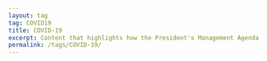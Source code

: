 ```yaml
---
layout: tag
tag: COVID19
title: COVID-19
excerpt: Content that highlights how the President's Management Agenda is contributing to the COVID-19 pandemic response. 
permalink: /tags/COVID-19/
---
```

